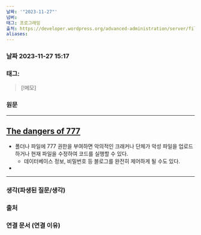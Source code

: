 ```yaml
---
날짜: '"2023-11-27"'
넘버: 
태그: 프로그래밍
출처: https://developer.wordpress.org/advanced-administration/server/file-permissions/#the-dangers-of-777
aliases:
---
```

### 날짜  2023-11-27 15:17

### 태그:

>[!메모]
>

### 원문
---
## [The dangers of 777](https://developer.wordpress.org/advanced-administration/server/file-permissions/#the-dangers-of-777)
- 폴더나 파일에 777 권한을 부여하면 악의적인 크래커나 단체가 악성 파일을 업로드하거나 현재 파일을 수정하여 코드를 실행할 수 있다.
	- 데이터베이스 정보, 비밀번호 등 블로그를 완전히 제어하게 될 수도 있다.
- 

---
### 생각(파생된 질문/생각)

### 출처

### 연결 문서 (연결 이유)

